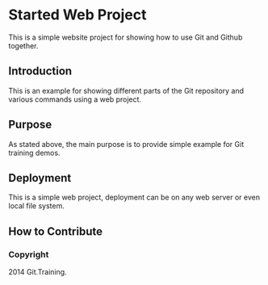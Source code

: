 # Started Web Project

This is a simple website project for showing how to use Git and Github together.

## Introduction

This is an example for showing different parts of the Git repository and various commands using a web project.

## Purpose

As stated above, the main purpose is to provide simple example for Git training demos.

## Deployment

This is a simple web project, deployment can be on any web server or even local file system.

## How to Contribute

### Copyright

2014 Git.Training.